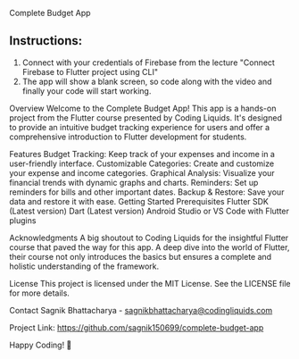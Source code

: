 Complete Budget App
## Instructions:
1. Connect with your credentials of Firebase from the lecture "Connect Firebase to Flutter project using CLI"
2. The app will show a blank screen, so code along with the video and finally your code will start working.

Overview
Welcome to the Complete Budget App! This app is a hands-on project from the Flutter course presented by Coding Liquids. It's designed to provide an intuitive budget tracking experience for users and offer a comprehensive introduction to Flutter development for students.

Features
Budget Tracking: Keep track of your expenses and income in a user-friendly interface.
Customizable Categories: Create and customize your expense and income categories.
Graphical Analysis: Visualize your financial trends with dynamic graphs and charts.
Reminders: Set up reminders for bills and other important dates.
Backup & Restore: Save your data and restore it with ease.
Getting Started
Prerequisites
Flutter SDK (Latest version)
Dart (Latest version)
Android Studio or VS Code with Flutter plugins

Acknowledgments
A big shoutout to Coding Liquids for the insightful Flutter course that paved the way for this app. A deep dive into the world of Flutter, their course not only introduces the basics but ensures a complete and holistic understanding of the framework.

License
This project is licensed under the MIT License. See the LICENSE file for more details.

Contact
Sagnik Bhattacharya - sagnikbhattacharya@codingliquids.com

Project Link: https://github.com/sagnik150699/complete-budget-app

Happy Coding! 🚀